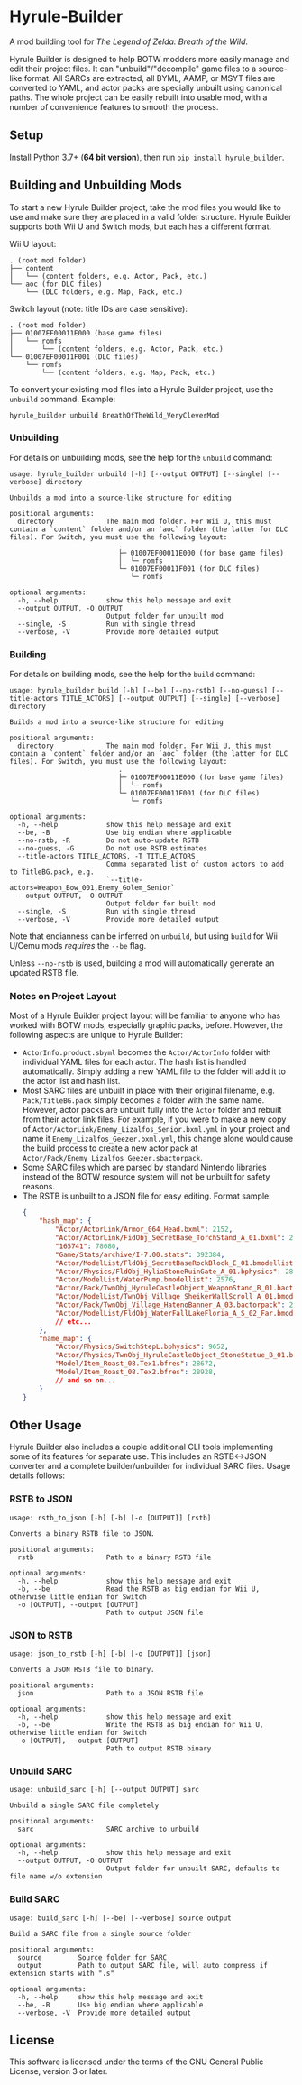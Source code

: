 # Hyrule-Builder

A mod building tool for _The Legend of Zelda: Breath of the Wild_.

Hyrule Builder is designed to help BOTW modders more easily manage and edit their project files. It
can "unbuild"/"decompile" game files to a source-like format. All SARCs are extracted, all BYML,
AAMP, or MSYT files are converted to YAML, and actor packs are specially unbuilt using canonical
paths. The whole project can be easily rebuilt into usable mod, with a number of convenience
features to smooth the process.

## Setup

Install Python 3.7+ (**64 bit version**), then run `pip install hyrule_builder`.

## Building and Unbuilding Mods

To start a new Hyrule Builder project, take the mod files you would like to use and make sure they
are placed in a valid folder structure. Hyrule Builder supports both Wii U and Switch mods, but
each has a different format.

Wii U layout:

```none
. (root mod folder)
├── content
│   └── (content folders, e.g. Actor, Pack, etc.)
└── aoc (for DLC files)
    └── (DLC folders, e.g. Map, Pack, etc.)
```

Switch layout (note: title IDs are case sensitive):

```none
. (root mod folder)
├── 01007EF00011E000 (base game files)
│   └── romfs
│       └── (content folders, e.g. Actor, Pack, etc.)
└── 01007EF00011F001 (DLC files)
    └── romfs
        └── (content folders, e.g. Map, Pack, etc.)
```

To convert your existing mod files into a Hyrule Builder project, use the `unbuild` command. Example:

`hyrule_builder unbuild BreathOfTheWild_VeryCleverMod`

### Unbuilding

For details on unbuilding mods, see the help for the `unbuild` command:

```none
usage: hyrule_builder unbuild [-h] [--output OUTPUT] [--single] [--verbose] directory

Unbuilds a mod into a source-like structure for editing

positional arguments:
  directory             The main mod folder. For Wii U, this must contain a `content` folder and/or an `aoc` folder (the latter for DLC files). For Switch, you must use the following layout:
                           .
                           ├─ 01007EF00011E000 (for base game files)
                           │  └─ romfs
                           └─ 01007EF00011F001 (for DLC files)
                              └─ romfs

optional arguments:
  -h, --help            show this help message and exit
  --output OUTPUT, -O OUTPUT
                        Output folder for unbuilt mod
  --single, -S          Run with single thread
  --verbose, -V         Provide more detailed output
```

### Building

For details on building mods, see the help for the `build` command:

```none
usage: hyrule_builder build [-h] [--be] [--no-rstb] [--no-guess] [--title-actors TITLE_ACTORS] [--output OUTPUT] [--single] [--verbose] directory

Builds a mod into a source-like structure for editing

positional arguments:
  directory             The main mod folder. For Wii U, this must contain a `content` folder and/or an `aoc` folder (the latter for DLC files). For Switch, you must use the following layout:
                           .
                           ├─ 01007EF00011E000 (for base game files)
                           │  └─ romfs
                           └─ 01007EF00011F001 (for DLC files)
                              └─ romfs

optional arguments:
  -h, --help            show this help message and exit
  --be, -B              Use big endian where applicable
  --no-rstb, -R         Do not auto-update RSTB
  --no-guess, -G        Do not use RSTB estimates
  --title-actors TITLE_ACTORS, -T TITLE_ACTORS
                        Comma separated list of custom actors to add to TitleBG.pack, e.g.
                        `--title-actors=Weapon_Bow_001,Enemy_Golem_Senior`
  --output OUTPUT, -O OUTPUT
                        Output folder for built mod
  --single, -S          Run with single thread
  --verbose, -V         Provide more detailed output
```

Note that endianness can be inferred on `unbuild`, but using `build` for Wii U/Cemu mods *requires* the `--be` flag.

Unless `--no-rstb` is used, building a mod will automatically generate an updated RSTB file.

### Notes on Project Layout

Most of a Hyrule Builder project layout will be familiar to anyone who has worked with BOTW mods, especially graphic packs, before. However, the following aspects are unique to Hyrule Builder:

- `ActorInfo.product.sbyml` becomes the `Actor/ActorInfo` folder with individual YAML files for each actor. The hash list is handled automatically. Simply adding a new YAML file to the folder will add it to the actor list and hash list.
- Most SARC files are unbuilt in place with their original filename, e.g. `Pack/TitleBG.pack` simply becomes a folder with the same name. However, actor packs are unbuilt fully into the `Actor` folder and rebuilt from their actor link files. For example, if you were to make a new copy of `Actor/ActorLink/Enemy_Lizalfos_Senior.bxml.yml` in your project and name it `Enemy_Lizalfos_Geezer.bxml.yml`, this change alone would cause the build process to create a new actor pack at `Actor/Pack/Enemy_Lizalfos_Geezer.sbactorpack`.
- Some SARC files which are parsed by standard Nintendo libraries instead of the BOTW resource system will not be unbuilt for safety reasons.
- The RSTB is unbuilt to a JSON file for easy editing. Format sample:
  ```json
  {
      "hash_map": {
          "Actor/ActorLink/Armor_064_Head.bxml": 2152,
          "Actor/ActorLink/FidObj_SecretBase_TorchStand_A_01.bxml": 2068,
          "165741": 78080,
          "Game/Stats/archive/I-7.00.stats": 392384,
          "Actor/ModelList/FldObj_SecretBaseRockBlock_E_01.bmodellist": 2640,
          "Actor/Physics/FldObj_HyliaStoneRuinGate_A_01.bphysics": 2864,
          "Actor/ModelList/WaterPump.bmodellist": 2576,
          "Actor/Pack/TwnObj_HyruleCastleObject_WeaponStand_B_01.bactorpack": 2560,
          "Actor/ModelList/TwnObj_Village_SheikerWallScroll_A_01.bmodellist": 2640,
          "Actor/Pack/TwnObj_Village_HatenoBanner_A_03.bactorpack": 2432,
          "Actor/ModelList/FldObj_WaterFallLakeFloria_A_S_02_Far.bmodellist": 2640,
          // etc...
      },
      "name_map": {
          "Actor/Physics/SwitchStepL.bphysics": 9652,
          "Actor/Physics/TwnObj_HyruleCastleObject_StoneStatue_B_01.bphysics": 2800,
          "Model/Item_Roast_08.Tex1.bfres": 28672,
          "Model/Item_Roast_08.Tex2.bfres": 28928,
          // and so on...
      }
  }
  ```

## Other Usage

Hyrule Builder also includes a couple additional CLI tools implementing some of its features for separate use. This includes an RSTB<->JSON converter and a complete builder/unbuilder for individual SARC files. Usage details follows:

### RSTB to JSON

```none
usage: rstb_to_json [-h] [-b] [-o [OUTPUT]] [rstb]

Converts a binary RSTB file to JSON.

positional arguments:
  rstb                  Path to a binary RSTB file

optional arguments:
  -h, --help            show this help message and exit
  -b, --be              Read the RSTB as big endian for Wii U, otherwise little endian for Switch
  -o [OUTPUT], --output [OUTPUT]
                        Path to output JSON file
```

### JSON to RSTB

```none
usage: json_to_rstb [-h] [-b] [-o [OUTPUT]] [json]

Converts a JSON RSTB file to binary.

positional arguments:
  json                  Path to a JSON RSTB file

optional arguments:
  -h, --help            show this help message and exit
  -b, --be              Write the RSTB as big endian for Wii U, otherwise little endian for Switch
  -o [OUTPUT], --output [OUTPUT]
                        Path to output RSTB binary
```

### Unbuild SARC

```none
usage: unbuild_sarc [-h] [--output OUTPUT] sarc

Unbuild a single SARC file completely

positional arguments:
  sarc                  SARC archive to unbuild

optional arguments:
  -h, --help            show this help message and exit
  --output OUTPUT, -O OUTPUT
                        Output folder for unbuilt SARC, defaults to file name w/o extension
```

### Build SARC

```none
usage: build_sarc [-h] [--be] [--verbose] source output

Build a SARC file from a single source folder

positional arguments:
  source         Source folder for SARC
  output         Path to output SARC file, will auto compress if extension starts with ".s"

optional arguments:
  -h, --help     show this help message and exit
  --be, -B       Use big endian where applicable
  --verbose, -V  Provide more detailed output
```

## License

This software is licensed under the terms of the GNU General Public License, version 3 or later.
